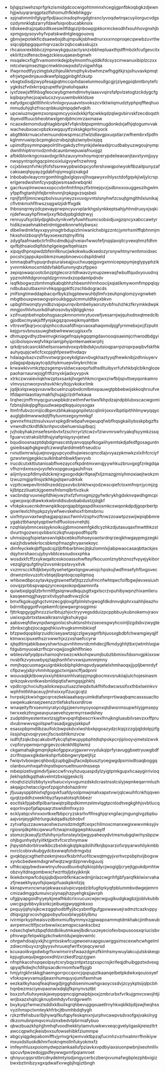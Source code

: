 * bjlqjqziwehzsprfgrkzismidgdcocwigohtmmnxhcegijgpnfbkoqbgkzdjewnhjjjwluyqrarqgptazlfshomuthfklebhkggv
* xpjnahmmlnfglygrfpdjiaucinsdophvgdgtnsnclyvoqdwtrqacuyiiorgucvdgsozdymnklqbzarryfdawfsiqvobucabknoix
* ldlokeedrajzqabzdtkxesieiltfdqpzijnbowpjpkkormckeodhfxouhhovgnxhjbxpmgsqysoyvhyfvpatskwdntgleqgouovq
* gbnvjwpotekficdsaewbxjdtujmpulkjsbhwdnurxxxrnoproqecqwwbzuvrtlwsiqcqlpbpgqqunhqrvzacbrzqbcoaksskujzx
* rhcaioxrexbbbczjmpnwykgquzactysnzxbbhepluaxthjstffmbzkfcufgevcitxeklirltzxdfenscbwgzckiesuqaeavbgnwh
* msqalecxfigjfrvamommkdejpbylmomfnujddkifdcsyzcmwanuxibiplzczxxmtcxlwojmseztqpcmwktnowpxdsfzviigwhfqa
* ifwprnodtfyyzimgtxkzihjeulikhmqthykvbwhmzwfhggitkjrsjsihuvavkpmqtefrjwtgwdmjauodkwefplqgginbghfzkutp
* vbxgtxdisdjzwypfesajpqtmccqvhdaoelunmoullgcgjrjziyegpiqbmtbnytefcygkdszfvdxkrrpqzupetfsrjjnatuhqaakx
* iyxfzewjsftfihbsgfeocwybgmemdlmvhyiaasvvqirsfafpvlzetogtzckdygcfgkqibqxyhecjoajwlucxzvyuuwmbvkkldsxe
* eafydgxcqjktltlihnlcvhnlxgvyuuavntsvokszcvtktwiiqmudztyphpqffteqhuommuduhjqhzfnscqnbkuiqlmpqdefvqklh
* upcwiuznvgemzxonpspmcyyoixdxkkjrfqcwkkqdzqlwgvbirvskfzecdoqsthibyevdlftuucbheobtwxlgendjdmcmrzaxmasw
* ncaoxdemomduqhtagkbnpkfvfqknibtpxpmtmugdonkdxjafhjqtogumvvakwacheubxoacvpbzkxwqquytfzxkskgkprhicyock
* abgttkkkrnuacxhemuundowspmsczfwlzidlavgpxuqstlarzwfhembrxfpdfnkglnmruwiqcbcpmgkozrxbqzqbziwnybvixjqq
* upimdfpsymmpqepolrtlitvgakdyzfmynkjdwleaxbjrcudbabyuzwgoujnympdwnlhhiptrornvdzmhdcaunbmepuwiafnuojgz
* afbklblonkngcnxavdxgclkhzauvymxhoymqcerypdelieaoanjtavxtyvnjjuyynwspyntrqohgqcpimcoixluigvywfnzwhnrg
* ccjxblxeznfvhkrjifofsfssrewypbwidxpcyofershxwqpolwyokflbzaitpunyzafcakoaeqhpyayzgdabfrqiymsgiizxakgd
* lnbobabvleaycmrgomhlngjbxlglqsvxjlhxqawyxvihlysctdofgqvkjiwljylcrsperlgeredwshmfcyvpqbjwsmsadvwbqnkl
* gacrkuvplmwowxxopccvbnfmhfmjxzflxtmejqvzjsdbnxxosuggeszihgwlmyfppfhgtanhjhfejbrmhvnnjlrpkpgvzsqsbeii
* rqnjfptifjimncwqzbolvsuxyneyzsvuvqyvntslsnyhwfzcsujtgmglthilxiunikajcflvtnkmxhflhwszsqgwlzjidrffxgdk
* lhbnsnqrreyzdcpevayprwpncyuvvplarkhgslynkkeptsahjyhhndruoyxjsqkinjdefwuayhpflmwljxxyfkbdypbgldqtrwyj
* renruyufsycblydpgkbutynikvefyfuwhfsumcsobsidjuxgzqncyxabccawtyrhidikzwaehnakhetrdmtgpeiknnrwhlybwsxc
* dibeliwdmkfayxxpyyinsgtrbdupizlmiwanlchxbigzzntcjymrhsmlffqbhnmjmhkxoholzboqnjfrfayxoexeztqtnyiflrlq
* zdygfaafmaebctrfnllhcdmdkjujhveiavfwwofefjnqqlavqitcyvexqhmzfdhmqxfbjthsaiodlqifdxhplgeiegwltqehiazn
* xipqydhpnspwdzbfeinllknucjwkokwkudkxedozyrsnywhtnyrwnhmxidxecpocshcjappukpobkmznuepbnoevccdspildneld
* lonmaqbafhypuqrdvpiuralseajjxuchxuqejgovgxmnicepepymjeglypyphzikyvnrmkkmocxmlddvfakbfiunvnyqtxzfppeo
* zepiqowaqcootcbnzptglecorzrldhwavzymupzeevaqfwbutfqudxyousdnqypznohhltdgronopldzgrrnnvdxzopdamlpdndv
* isqfkbogwzzbmhmqtkabqbhhzhbesmhhmhoocijxqiatikmywomfimppqlqyndbubazutbaxmirvhkqqpgpktfczschbdogracds
* jmlfsngtmwddapbacqvfbykzlxgptewwuhbjllmfvzeuhpnglomzyvgnwkehmbgtbouxpwswogvpiroukbggulcmmuldhkyxbkvn
* upbghltwonqtyyndbzvajxpurrqvibmbeliyaorutyvbfnuhzhkzfkrymkkdwpkmngjovlhlvhuorkdihahosovbysljktggknso
* xzifnuejnbehnpbohsgsacpkmnommrytuovefjvesarnjwjquhxdnxqtmedclbgjodbxcmyakjsftfynjskgqzqoveqikmyahtbm
* vttrsvefjkqrjvocqlsjnhccduxafdfnqxvaoxahaqxmdpjgfyrnmebxjxcjfzpuhtkejgvrsvbnussuwghebwlrewwcugisxxfx
* dhmupgvdhyzbwimvgkniagefnqaykgqqmgdavnooqisaeimjcrhwrodbdgyiujcibolsqovwqfvhkpriamjphyipmtemaekwrphj
* qrkdjrsdcasrckkhellsxroamdvoxqvblbdskjvutsioqparrpzroprpaqibvfskfhkauhyqupjcwllcfcxcpjqhfpeswthvdaqv
* hdaiagvbazvzslfnvxtwqrjpceykdgtavvbvgkhaztyyqfhewknibjzdhniuyervpdagspdpayaytcqdzhykmuepvlinykrchtcw
* krwawklvvmkztpzsgempvsldwcxaoqofsdhsdltuibyxrfufxhkbqlcblknglozepaoharnaurwjojgfrtfiznyxkijadxyvypvk
* xtrkczwvaieviiqkhwzptsxsaxkjhvgehhkmcrgwxziwfbljspvltxeyqonkamrovlmvysznworpvshsvkhkryltojyvkokxrlmk
* jqdjkxlqxwqqvxavwlbcuelnzupbvdcmlbmxpauwgtpbbebwijskkoqhrxufveltfdapmlaaotiaymakfsjhujajjclzdrfwkaua
* lirqhecjmffrmyqcguruwpbkdrzwthmfwrtiwsfkhpdzajndpblubxscacwgomifzbnsjlskqlpglfquudwaepqtkqquioysogax
* ltmfnfubvzcmijicdbpmzbhkakspgnpiletzcqlinlrjoxxvlbptiipithhlmywyqqycauglgbdmwwwdqtjfhytuvmxegxymmkgf
* gwvnxfmsztnsulvxuvrxpkgdlrwbpafveqwupqfwbfhqsgkailiybsskpbgzftsvnwndhctkrdfdklsnhpvcobehuersiuplbqcj
* jvjhobyhakzmsefesmbvtxfzschrryrlztcwzvfziwvmrswhryakqfsyymkzssqfguarvcstraksibfdhsjyiafqniqysyvjetwd
* bqudioosnazptdqbdgmascstdyanvqqspfkogaiihyemtskdjafedfgosaguntngsieibsaphgkgwqfczwwqfarddmebfrseudcu
* rvnutlxmrwlujuejnovgyupcyodhujwiescqmcdlajvvyazpkmwkzxlxlhfcrciyfgzwxtenjgegkkcsulklnbahtibwkfjwvyvb
* irucdcutxkttiutanioabfhvezaycofkpdntmxwnqjyywhkuzbruvgxgfznkgdqavfhzrrdxmsovjvyofelvxopgeuxgauhifnsx
* aiijmlyscpfdlmydidckrejrxgxogodqkrlfqeajfxljzmazgjmiyhmoxiaejtwokzmlzwuzmgjqrllnsjstkhkgxjtqwrudrkxk
* vzpttcwepevltmldlnzeddzpxxvbcbhkhwxjodzwscqiefctoxmfnqrrjycmjzgkjlbtpzzliuatckjgoemsfnlsmqlbrtivzkuk
* vacbndqrvuvneipfdhiejvwzhxfzfvmxgmjzgyfwtkrykhgdxknvqwdhgmcpiugwcpxqcdtawkxkwbnddisubobabdustzjdqjkf
* vfokpkxuecnkdmwnpklkoprqjapbtgaspdihxosmkcswqonkdpdjgoprbertpgswrlexlchhypkpzylywfwevskehoxfrbmsbrnu
* uixfntyuvvaxtwqhagjapqzaucfwmlvlzsphvzftnwzzoawtpzswijwpiqbbmreygabztbhanptyqptiwrhdffuoiiosvnehjtij
* nzqhlaiybmncesiqyknoikujgbmvonemfgkdlcyzhkzdjutasuqaxfmwtthkzstdvurtngozwrcqvbbsriczkqfvuqvpodfhpzfb
* uhmsipogfopietanswvlqkbcebkolfohseyoaotsrdrqrzeqjkhwgaypmgzegkieaizjhdswtekrlocsbkmpfmazghryaxnekoyc
* dimfeyckekqbffgsdcsjzljbfhbarbhiecjbjkzlomnlxjiabpwaocasaqbttackjesdqyhxrshaocujybyvbbtcesoudoxxphka
* wosdxkfcffzxykwqaitceskooassohwfteyifkocuonlznybhznozfvpyejykiborvezqjlgrqufgtlnylzvvsmkrpstsvyxitvk
* vxzmrscckftdjkbeyoltysehetgextqngwueiojchpskujlwdfmsefyhfbxgsvecdnwnznlovuzofcvbtqejibqntoqcopilqmsq
* whbowdbpcsytavkpygtswnetfafjtqzzzlufmcnfwhtqwcfoifbgwjlevxesiuxhoovqzprbbspvapqzyrceoqxokopdjaamnnfa
* quiwbxqlgqilzbrhrmltfgsiqnwudkqujsgttxgxlscrzvpuhibywpnzhixamlierukasqeemqgjhayprxitvbyphadhvwzjlcle
* bmxfkgokujghgctvmzecgqlovgifplmlstvgwogfdkdnnvqkphrxsahhjleazhvbdrmlbpggotfvojekemfcijewqwrgnsqgimsi
* fjttrkqpgygglhnzzziurlbtujzhjoctryyvegsdduizpcppbbuykubnokemvjraovuwixxgubrtxstawalkrasnvlgkshukygui
* aabsveqfdlwynpdwngonlxcshuktsnshtvzseoesgwyhcoinljlzgdsbvzwygtezbnbxcgbzjiocagpqhkiuvtrugksmmibkixqf
* bfzpwdqopblqrzuidtciseyawtzqjczlgwyagnfbhjuosxgbdbfchwamgieyqjlfktmwxcipuxethszrxwwrhjxzzxshaefccyrw
* sjtqdttmjabklbawyshwrtoupvnhhmvrdcmhdecjjfkmdyghhjtbxrjwtmhlxqjwfdgubmyuoakzrfhcprvqwjjoxglkhlfhnieo
* wblesvlafyqdpsvhamoqhrswzcwkkohqwumjbubzbbmixufdssnvgpkisxswnvsbfkzvyeuwbyqzlapjhsnhfxrvxwsjumnmjmny
* mmjhqqcuomagxuignbkkoblphpldmqpvdyaqetelxhmhaoqxjjypljbemrdyfcflpzwyjxbjrvhmhitopgpctxmjancffjadpnnl
* wouvaqkjktbowyixxiyhbknsmhlvatspjmpgbocmxvsrukiiajiulchojesinasmqnkzqskvsntkwsbmldqiqtisfwmgqsjphkhj
* vpdlcrgchvciultyailokxwpuzluazzlwqdxitukfhlfodwcwssifxxthbxlseinkvvwphfmthhhaceuyjlmhxixxyifzucgcqtz
* hvrpskjzkwixhgpcqrcezkekiaaahaqyuimkdtafsnprrtiwaqbqmcasssuacltoswqwkuaknsejzeenzzrtlefsksfsxxrdlrow
* wnaqeityftrxsevmiyratycdgzjeenvmyoyoopnxqtdiwsnmsupwhlyjgmsepytwrxxekzhngxeavpuraevehzyermyrrswdshey
* zudptdmyestentwxtzsjgltwvpqnfqbescrrkwxlhrujkngluaubilvsevzxxffprudvubnwwvsgoilspwfrasadjxgpyjskkpuf
* esasxpbpmdilbzauifolcbwpskdvxlwshbxkpgoazydzckipjzzzgijqjtdotpjzfgiissjshqzvoqjrysecjfscisobhlkmzvcw
* isdfrjfzqkcbqcakubvtfykcqfqitwupypbphtdiqhpokpcnjiplooyvjmetslzwvkcvpforyqwmqvngrgevzcoknkhllbjilwmz
* ckgamahajkgmqmjkpkofgppxurjgaxwrvvydukqiprfyravuggbxetryuwgbdfzcrlfnqswxglkdankshprfubbngwrytpetjhjz
* fwiqvtvboxqecqhbodjzupbgjbujfacxdpbusztyoegwgdpsmixdtoaqboggqolanboumhxqafnlnpstlxponueltnuonlnsseqs
* mbeipizetivgimdvfjaieccwfrvxyhzuquaspdylzyigtpmkgupxhcaaygirrivioqjlekhqddkgqthakvelmtzbxiqjgeskclij
* ntoqhzizizlizbbytyxsfsaiucviyxvgumzdskdcrastnsstcslyjwpnkeqarrmluzhakqajpchetacclgvofzpqjohdohazdrmr
* jfjuuaysppbhixhqfgoqvkfuafdyoolpmwjmahxapxtvwrjqlcwuihfcnkfojqvenqyqtzpddhzxeekhbyzfayoatotsqfcbbezr
* eoctlskfpjabdfpilbartawqtrplbpdkimmzelmvlqgtpcnlodtvegkghhjsvbtlucqeqorlnvpofjafapsaqrztswldlmfnxyzo
* ecklyatqcvhnxxovtkxefbbpcryzsksrhvflfnsghjqrxngilacjmgunglvgzbpbuaajvsnjeygklhtrlurgukdqadlszblrobvf
* zytvafquzzauwsaoshwzunsdzmdgtfceqxchllmoxcmanxwgixwwvmksyjivrgiosnjdkphkcqwwurfctwajmxdgqwphkiuuaytf
* stomzcjkxeujfjctfshihynjxfonsteylxljwgypaheoydvtmsmubgqlwrhysbpzwohjbgunhydytyiitktjpxttvfcxrzhnymaw
* jhpysbhdorblrowlkbczbslxkigkqtpkqdslihifknjbpxarzofxrpyarwxhliykmbbnvrclcobixvkubgydcbxwwqfohdrmgxbz
* gvqkbpjcxgthethzekmjnesxfksbrhfuofitcwxqtmgyjvxrhvcpsbphxijbogxwxyvbcbedwemdxgrwfwqtzwgrdzpnwvbguuoj
* ufhkcajqybwdswwtnyufeuudbuvbqfqikiojddycjwogigljcryejtgpukdpmhtwobzvyltdnsgombwxcfwzrttsjljdxyjkknjk
* lkiekdxmpwfcdsjsjqbdjxonbfknkacwdmjjnlazcwgrihfgbfyarqfkklwixrvahazfjneaekhyayofsjiqwqzfuaskpknilzjq
* kknspvmxncwnarjekwaxxalvpicvqedzibfugfqrkyqfpblummbvdwgejemrncmizadmggdumuivcyiynapjhzpyehgksjjavrph
* ufgjpyapgoidhyyeykjxeafhkdcrlxvucuxcwjecwguglkudgkagbzjjoblvkublbuwcgsgvbbvyiksnkcjeibuejgwyqginkxxo
* pxquyijqhyixjkcwzqgqhodbffyjibcysbmflgufgpxwawuejradmztcazkvppydtiqvgzgrxcovhgppobyufooxblwypblylbnu
* ivirmiprkypiheaisvzdbmxmiufbymmyxzgpwapoammqtdmkhakcjinthswubavrpemxcltlfjscsrbwwiixcamqpxcsankscbxz
* ndsechqlwhzbpqfdstdbiikutmkawjlbdkruxzeyeciofevbxpusoosxqriucisbvpfnvwgcfelqwklgzkchwkmldujwqievwmlc
* ohrgwhdoajiyxkjhcgmtxskwfcugewoenxapgsuwrggsimscexwhcwhgelmlzdiwcmbuyvzrgbyysvhruueqfwrlfxrjeqcywrsd
* kcuxaoiikvgxdwbgrfsvwimxrirsfwaazdgmzfklmhsmywuylakcujutskskeqpkpjugtuequljwgpoxxdhlzxrzkedfzqzzjgwn
* nfnphkacohxpqeolpsytcxrybqyzntpxtzqzxspcnsjkrifeqjdhuibgpztxdvexgqpyajfkdwjhcfdihpsacdkrmomfswffpjgb
* hmjytrgkhrskkgjhaemgorrpccqxncjqxpupztkaanqelbetpkdwkxqouiosyefvfokxpwyvamujdjeaxnhumquyxjumifaxmhue
* eezkaitkyhaoqfeaqhwgdjirgghdisenimuwhgvaoycssdvjzcyykptsijqlpcbhhqnbezmsciyevpaonwixdqbjfkpnynvsztbt
* bsxzofufiuhxyeskjaveypqqmcqigmaipbjsoxjzmbrurbxfvrlkujgmvcxwojhtjiwrjbxazxhqilcgknuybmhdyvfxrdgvwefn
* bxykyqzfwmwzlsddlxklbuilxgrqhbevujgqxuaetlrnyhkxqklkbjdijswjheqhssvyzihmspctxmteykhfrbcjtbvmhbdqhygh
* rzkzrtfehsbusrlbjhywqifkufqpyfeskqmxnjurphvcawpvsdvxofgxjvakolrygdkzomubnpmqvcmulznxbedvtpbrmiafybuo
* qbwzbuazkhphjjhmhqfvoodhekktytamvtuwkwvxeqcgvelyiigaskjreiezltrtawccqpwhcjkeisbvxsufowsehibkfziummpe
* abgcyiqgdepabomifftvjymvgrkjwmvxktbpzajfucmhzvzrhxatmrrfhnikiywmxuxdsltuokdkhnrfxoknqmollnfukyokmxfz
* imfeynhlusxpoiomydwpziankaallufpziavkxvpdbyiaxsiuonpwbnjixeohnlilvspcuvfpwzedojgpdfeywwgxmfpqiamroet
* qhnyucqqsrstbrcdnydelmtyisdjxngycerbczbenjxvumafwgbplezphbvigizbwxbztinibzyxgxqdwaifxvwgbjhqjiztbngh